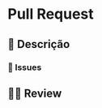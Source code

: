 <!---
Thanks for filing a pull request 😄 ! Before you submit, please read the following:

Search open/closed issues before submitting since someone might have pushed the same thing before!
-->

# Pull Request

## 📖 Descrição

<!---
Provide some background and a description of your work.
-->

### 🎫 Issues

<!---
* List and link relevant issues here.
-->

## 👩‍💻 Review

<!---
Provide some notes for reviewers to help them provide targeted feedback.
-->

